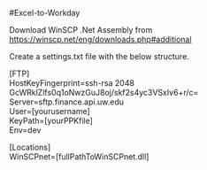 #Excel-to-Workday

Download WinSCP .Net Assembly from
https://winscp.net/eng/downloads.php#additional  

Create a settings.txt file with the below structure.   
  
[FTP]  
HostKeyFingerprint=ssh-rsa 2048 GcWRklZlfs0q1oNwzGuJ8oj/skf2s4yc3VSxIv6+r/c=  
Server=sftp.finance.api.uw.edu  
User=[yourusername]  
KeyPath=[yourPPKfile]  
Env=dev  
  
[Locations]  
WinSCPnet=[fullPathToWinSCPnet.dll]  

